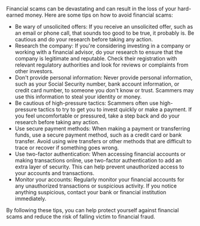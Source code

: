 Financial scams can be devastating and can result in the loss of your hard-earned money. Here are some tips on how to avoid financial scams:

- Be wary of unsolicited offers: If you receive an unsolicited offer, such as an email or phone call, that sounds too good to be true, it probably is. Be cautious and do your research before taking any action.  
- Research the company: If you're considering investing in a company or working with a financial advisor, do your research to ensure that the company is legitimate and reputable. Check their registration with relevant regulatory authorities and look for reviews or complaints from other investors.  
- Don't provide personal information: Never provide personal information, such as your Social Security number, bank account information, or credit card number, to someone you don't know or trust. Scammers may use this information to steal your identity or money.  
- Be cautious of high-pressure tactics: Scammers often use high-pressure tactics to try to get you to invest quickly or make a payment. If you feel uncomfortable or pressured, take a step back and do your research before taking any action.  
- Use secure payment methods: When making a payment or transferring funds, use a secure payment method, such as a credit card or bank transfer. Avoid using wire transfers or other methods that are difficult to trace or recover if something goes wrong.  
- Use two-factor authentication: When accessing financial accounts or making transactions online, use two-factor authentication to add an extra layer of security. This can help prevent unauthorized access to your accounts and transactions.  
- Monitor your accounts: Regularly monitor your financial accounts for any unauthorized transactions or suspicious activity. If you notice anything suspicious, contact your bank or financial institution immediately.  

By following these tips, you can help protect yourself against financial scams and reduce the risk of falling victim to financial fraud.